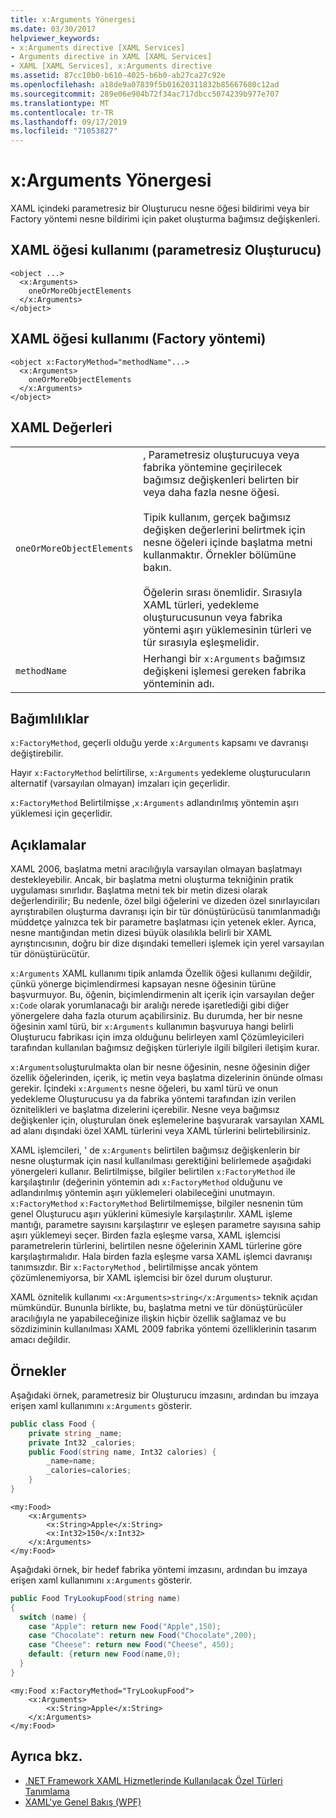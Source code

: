 ```yaml
---
title: x:Arguments Yönergesi
ms.date: 03/30/2017
helpviewer_keywords:
- x:Arguments directive [XAML Services]
- Arguments directive in XAML [XAML Services]
- XAML [XAML Services], x:Arguments directive
ms.assetid: 87cc10b0-b610-4025-b6b0-ab27ca27c92e
ms.openlocfilehash: a18de9a07839f5b01620311832b85667680c12ad
ms.sourcegitcommit: 289e06e904b72f34ac717dbcc5074239b977e707
ms.translationtype: MT
ms.contentlocale: tr-TR
ms.lasthandoff: 09/17/2019
ms.locfileid: "71053827"
---
```

# <a name="xarguments-directive"></a>x:Arguments Yönergesi
XAML içindeki parametresiz bir Oluşturucu nesne öğesi bildirimi veya bir Factory yöntemi nesne bildirimi için paket oluşturma bağımsız değişkenleri.  
  
## <a name="xaml-element-usage-nonparameterless-constructor"></a>XAML öğesi kullanımı (parametresiz Oluşturucu)  
  
```xaml  
<object ...>  
  <x:Arguments>  
    oneOrMoreObjectElements  
  </x:Arguments>  
</object>  
```  
  
## <a name="xaml-element-usage-factory-method"></a>XAML öğesi kullanımı (Factory yöntemi)  
  
```xaml  
<object x:FactoryMethod="methodName"...>  
  <x:Arguments>  
    oneOrMoreObjectElements  
  </x:Arguments>  
</object>  
```  
  
## <a name="xaml-values"></a>XAML Değerleri  
  
|||  
|-|-|  
|`oneOrMoreObjectElements`|, Parametresiz oluşturucuya veya fabrika yöntemine geçirilecek bağımsız değişkenleri belirten bir veya daha fazla nesne öğesi.<br /><br /> Tipik kullanım, gerçek bağımsız değişken değerlerini belirtmek için nesne öğeleri içinde başlatma metni kullanmaktır. Örnekler bölümüne bakın.<br /><br /> Öğelerin sırası önemlidir. Sırasıyla XAML türleri, yedekleme oluşturucusunun veya fabrika yöntemi aşırı yüklemesinin türleri ve tür sırasıyla eşleşmelidir.|  
|`methodName`|Herhangi bir `x:Arguments` bağımsız değişkeni işlemesi gereken fabrika yönteminin adı.|  
  
## <a name="dependencies"></a>Bağımlılıklar  
 `x:FactoryMethod`, geçerli olduğu yerde `x:Arguments` kapsamı ve davranışı değiştirebilir.  
  
 Hayır `x:FactoryMethod` belirtilirse, `x:Arguments` yedekleme oluşturucuların alternatif (varsayılan olmayan) imzaları için geçerlidir.  
  
 `x:FactoryMethod` Belirtilmişse ,`x:Arguments` adlandırılmış yöntemin aşırı yüklemesi için geçerlidir.  
  
## <a name="remarks"></a>Açıklamalar  
 XAML 2006, başlatma metni aracılığıyla varsayılan olmayan başlatmayı destekleyebilir. Ancak, bir başlatma metni oluşturma tekniğinin pratik uygulaması sınırlıdır. Başlatma metni tek bir metin dizesi olarak değerlendirilir; Bu nedenle, özel bilgi öğelerini ve dizeden özel sınırlayıcıları ayrıştırabilen oluşturma davranışı için bir tür dönüştürücüsü tanımlanmadığı müddetçe yalnızca tek bir parametre başlatması için yetenek ekler. Ayrıca, nesne mantığından metin dizesi büyük olasılıkla belirli bir XAML ayrıştırıcısının, doğru bir dize dışındaki temelleri işlemek için yerel varsayılan tür dönüştürücütür.  
  
 `x:Arguments` XAML kullanımı tipik anlamda Özellik öğesi kullanımı değildir, çünkü yönerge biçimlendirmesi kapsayan nesne öğesinin türüne başvurmuyor. Bu, öğenin, biçimlendirmenin alt içerik için varsayılan değer `x:Code` olarak yorumlanacağı bir aralığı nerede işaretlediği gibi diğer yönergelere daha fazla oturum açabilirsiniz. Bu durumda, her bir nesne öğesinin xaml türü, bir `x:Arguments` kullanımın başvuruya hangi belirli Oluşturucu fabrikası için imza olduğunu belirleyen xaml Çözümleyicileri tarafından kullanılan bağımsız değişken türleriyle ilgili bilgileri iletişim kurar.  
  
 `x:Arguments`oluşturulmakta olan bir nesne öğesinin, nesne öğesinin diğer özellik öğelerinden, içerik, iç metin veya başlatma dizelerinin önünde olması gerekir. İçindeki `x:Arguments` nesne öğeleri, bu xaml türü ve onun yedekleme Oluşturucusu ya da fabrika yöntemi tarafından izin verilen öznitelikleri ve başlatma dizelerini içerebilir. Nesne veya bağımsız değişkenler için, oluşturulan önek eşlemelerine başvurarak varsayılan XAML ad alanı dışındaki özel XAML türlerini veya XAML türlerini belirtebilirsiniz.  
  
 XAML işlemcileri, ' de `x:Arguments` belirtilen bağımsız değişkenlerin bir nesne oluşturmak için nasıl kullanılması gerektiğini belirlemede aşağıdaki yönergeleri kullanır. Belirtilmişse, bilgiler belirtilen `x:FactoryMethod` ile karşılaştırılır (değerinin yöntemin adı `x:FactoryMethod` olduğunu ve adlandırılmış yöntemin aşırı yüklemeleri olabileceğini unutmayın. `x:FactoryMethod` `x:FactoryMethod` Belirtilmemişse, bilgiler nesnenin tüm genel Oluşturucu aşırı yüklerini kümesiyle karşılaştırılır. XAML işleme mantığı, parametre sayısını karşılaştırır ve eşleşen parametre sayısına sahip aşırı yüklemeyi seçer. Birden fazla eşleşme varsa, XAML işlemcisi parametrelerin türlerini, belirtilen nesne öğelerinin XAML türlerine göre karşılaştırmalıdır. Hala birden fazla eşleşme varsa XAML işlemci davranışı tanımsızdır. Bir `x:FactoryMethod` , belirtilmişse ancak yöntem çözümlenemiyorsa, bir XAML işlemcisi bir özel durum oluşturur.  
  
 XAML öznitelik kullanımı `<x:Arguments>string</x:Arguments>` teknik açıdan mümkündür. Bununla birlikte, bu, başlatma metni ve tür dönüştürücüler aracılığıyla ne yapabileceğinize ilişkin hiçbir özellik sağlamaz ve bu sözdiziminin kullanılması XAML 2009 fabrika yöntemi özelliklerinin tasarım amacı değildir.  
  
## <a name="examples"></a>Örnekler  
 Aşağıdaki örnek, parametresiz bir Oluşturucu imzasını, ardından bu imzaya erişen xaml kullanımını `x:Arguments` gösterir.  
  
```csharp  
public class Food {  
    private string _name;  
    private Int32 _calories;  
    public Food(string name, Int32 calories) {  
        _name=name;  
        _calories=calories;  
    }  
}  
```  
  
```xaml  
<my:Food>  
    <x:Arguments>  
        <x:String>Apple</x:String>  
        <x:Int32>150</x:Int32>  
    </x:Arguments>  
</my:Food>  
```  
  
 Aşağıdaki örnek, bir hedef fabrika yöntemi imzasını, ardından bu imzaya erişen xaml kullanımını `x:Arguments` gösterir.  
  
```csharp  
public Food TryLookupFood(string name)  
{  
  switch (name) {  
    case "Apple": return new Food("Apple",150);  
    case "Chocolate": return new Food("Chocolate",200);  
    case "Cheese": return new Food("Cheese", 450);  
    default: {return new Food(name,0);  
  }  
}  
```  
  
```xaml  
<my:Food x:FactoryMethod="TryLookupFood">  
    <x:Arguments>  
        <x:String>Apple</x:String>  
    </x:Arguments>  
</my:Food>  
```  
  
## <a name="see-also"></a>Ayrıca bkz.

- [.NET Framework XAML Hizmetlerinde Kullanılacak Özel Türleri Tanımlama](defining-custom-types-for-use-with-net-framework-xaml-services.md)
- [XAML'ye Genel Bakış (WPF)](../wpf/advanced/xaml-overview-wpf.md)
